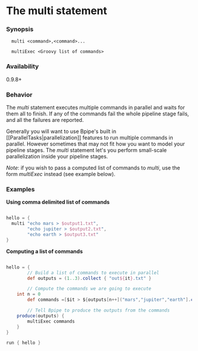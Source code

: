 # The multi statement

### Synopsis

    
    
      multi <command>,<command>...
    
      multiExec <Groovy list of commands>
    
    

### Availability

0.9.8+ 

### Behavior

The *multi* statement executes multiple commands in parallel and waits for them all to finish. If any of the commands fail the whole pipeline stage fails, and all the failures are reported.

Generally you will want to use Bpipe's built in [[ParallelTasks|parallelization]] features to run multiple commands in parallel. However sometimes that may not fit how you want to model your pipeline stages. The *multi* statement let's you perform small-scale parallelization inside your pipeline stages.

*Note*: if you wish to pass a computed list of commands to *multi*, use the form *multiExec* instead (see example below).

### Examples

**Using comma delimited list of commands**

```groovy 

hello = {
  multi "echo mars > $output1.txt",
        "echo jupiter > $output2.txt",
        "echo earth > $output3.txt"
}
```

**Computing a list of commands**

```groovy 

hello = {  
        // Build a list of commands to execute in parallel
        def outputs = (1..3).collect { "out${it}.txt" }

        // Compute the commands we are going to execute
	int n = 0
        def commands =[$it > ${outputs[n++]("mars","jupiter","earth"].collect{"echo)}"} 

        // Tell Bpipe to produce the outputs from the commands
	produce(outputs) {
	    multiExec commands
	}
}

run { hello }
```
